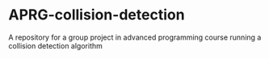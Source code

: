 # APRG-collision-detection
A repository for a group project in advanced programming course running a collision detection algorithm
